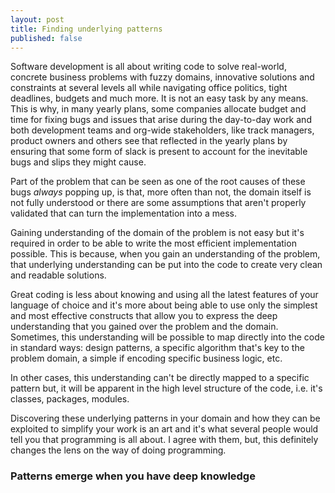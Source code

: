 ```yaml
---
layout: post
title: Finding underlying patterns
published: false
---
```


Software development is all about writing code to solve real-world, concrete business problems with fuzzy domains, innovative solutions and constraints at several levels all while navigating office politics, tight deadlines, budgets and much more. It is not an easy task by any means. This is why, in many yearly plans, some companies allocate budget and time for fixing bugs and issues that arise during the day-to-day work and both development teams and org-wide stakeholders, like track managers, product owners and others see that reflected in the yearly plans by ensuring that some form of slack is present to account for the inevitable bugs and slips they might cause.

Part of the problem that can be seen as one of the root causes of these bugs _always_ popping up, is that, more often than not, the domain itself is not fully understood or there are some assumptions that aren't properly validated that can turn the implementation into a mess. 

Gaining understanding of the domain of the problem is not easy but it's required in order to be able to write the most efficient implementation possible. This is because, when you gain an understanding of the problem, that underlying understanding can be put into the code to create very clean and readable solutions. 

Great coding is less about knowing and using all the latest features of your language of choice and it's more about being able to use only the simplest and most effective constructs that allow you to express the deep understanding that you gained over the problem and the domain. 
Sometimes, this understanding will be possible to map directly into the code in standard ways: design patterns, a specific algorithm that's key to the problem domain, a simple if encoding specific business logic, etc.

In other cases, this understanding can't be directly mapped to a specific pattern but, it will be apparent in the high level structure of the code, i.e. it's classes, packages, modules. 

Discovering these underlying patterns in your domain and how they can be exploited to simplify your work is an art and it's what several people would tell you that programming is all about. I agree with them, but, this definitely changes the lens on the way of doing programming. 

### Patterns emerge when you have deep knowledge



